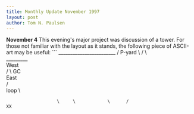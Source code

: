 ```yaml
---
title: Monthly Update November 1997 
layout: post
author: Tom N. Paulsen
---
```




 **November 4** This evening's major project was discussion of a tower. For those not familiar with the layout as it stands, the following piece of ASCII\-art may be useful:  ```                        ________________________                      /         P-yard          \                     /                           \                     
        _________          
       West          
       /          \   GC   
    East                     
      /            
  loop 
                      \     
            
       
                       \     \            \      /                        XX    
            